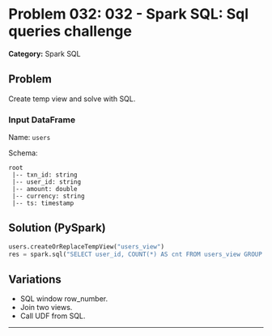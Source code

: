 # Problem 032: 032 - Spark SQL: Sql queries challenge

**Category:** Spark SQL

## Problem
Create temp view and solve with SQL.

### Input DataFrame
Name: `users`

Schema:
```
root
 |-- txn_id: string
 |-- user_id: string
 |-- amount: double
 |-- currency: string
 |-- ts: timestamp
```

## Solution (PySpark)
```python
users.createOrReplaceTempView("users_view")
res = spark.sql("SELECT user_id, COUNT(*) AS cnt FROM users_view GROUP BY user_id")
```

## Variations
- SQL window row_number.
- Join two views.
- Call UDF from SQL.

---
